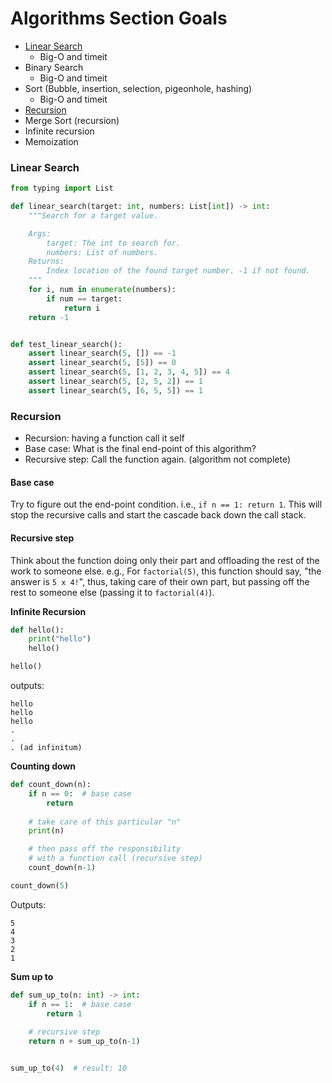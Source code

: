 # Algorithms Section Goals

- [Linear Search](#linear-search)
    - Big-O and timeit
- Binary Search
    - Big-O and timeit
- Sort (Bubble, insertion, selection, pigeonhole, hashing)
    - Big-O and timeit
- [Recursion](#recursion)
- Merge Sort (recursion)
- Infinite recursion
- Memoization


### Linear Search
```python
from typing import List

def linear_search(target: int, numbers: List[int]) -> int:
    """Search for a target value.

    Args:
        target: The int to search for.
        numbers: List of numbers.
    Returns:
        Index location of the found target number. -1 if not found.
    """
    for i, num in enumerate(numbers):
        if num == target:
            return i
    return -1


def test_linear_search():
    assert linear_search(5, []) == -1
    assert linear_search(5, [5]) == 0
    assert linear_search(5, [1, 2, 3, 4, 5]) == 4
    assert linear_search(5, [2, 5, 2]) == 1
    assert linear_search(5, [6, 5, 5]) == 1
```

### Recursion
- Recursion: having a function call it self
- Base case: What is the final end-point of this algorithm?
- Recursive step: Call the function again. (algorithm not complete)

#### Base case
Try to figure out the end-point condition. i.e., `if n == 1: return 1`. This will stop the recursive calls and start the cascade back down the call stack.

#### Recursive step
Think about the function doing only their part and offloading the rest of the work to someone else. e.g., For `factorial(5)`, this function should say, "the answer is `5 x 4!`", thus, taking care of their own part, but passing off the rest to someone else (passing it to `factorial(4)`).

**Infinite Recursion**
```python
def hello():
    print("hello")
    hello()

hello()
```
outputs:
```
hello
hello
hello
.
.
. (ad infinitum)
```

**Counting down**
```python
def count_down(n):
    if n == 0:  # base case
        return
    
    # take care of this particular "n"
    print(n)

    # then pass off the responsibility
    # with a function call (recursive step)
    count_down(n-1)

count_down(5)
```
Outputs:
```
5
4
3
2
1
```

**Sum up to**
```python
def sum_up_to(n: int) -> int:
    if n == 1:  # base case
        return 1
    
    # recursive step
    return n + sum_up_to(n-1)


sum_up_to(4)  # result: 10
```
